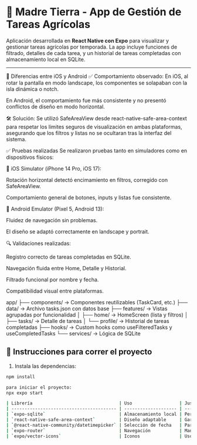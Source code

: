# 🌱 Madre Tierra - App de Gestión de Tareas Agrícolas

Aplicación desarrollada en **React Native con Expo** para visualizar y gestionar tareas agrícolas por temporada. La app incluye funciones de filtrado, detalles de cada tarea, y un historial de tareas completadas con almacenamiento local en SQLite.

---

📱 Diferencias entre iOS y Android
✅ Comportamiento observado:
En iOS, al rotar la pantalla en modo landscape, los componentes se solapaban con la isla dinámica o notch.

En Android, el comportamiento fue más consistente y no presentó conflictos de diseño en modo horizontal.

🛠️ Solución:
Se utilizó SafeAreaView desde react-native-safe-area-context para respetar los límites seguros de visualización en ambas plataformas, asegurando que los filtros y listas no se ocultaran tras la interfaz del sistema.

✅ Pruebas realizadas
Se realizaron pruebas tanto en simuladores como en dispositivos físicos:

📱 iOS Simulator (iPhone 14 Pro, iOS 17):

Rotación horizontal detectó encimamiento en filtros, corregido con SafeAreaView.

Comportamiento general de botones, inputs y listas fue consistente.

🤖 Android Emulator (Pixel 5, Android 13):

Fluidez de navegación sin problemas.

El diseño se adaptó correctamente en landscape y portrait.

🔍 Validaciones realizadas:

Registro correcto de tareas completadas en SQLite.

Navegación fluida entre Home, Detalle y Historial.

Filtrado funcional por nombre y fecha.

Compatibilidad visual entre plataformas.

app/
├── components/         → Componentes reutilizables (TaskCard, etc.)
├── data/               → Archivo tasks.json con datos base
├── features/           → Vistas agrupadas por funcionalidad
│   ├── home/           → HomeScreen (lista y filtros)
│   ├── tasks/          → Detalle de tareas
│   └── profile/        → Historial de tareas completadas
├── hooks/              → Custom hooks como useFilteredTasks y useCompletedTasks
└── services/           → Lógica de SQLite


## 🚀 Instrucciones para correr el proyecto

1. Instala las dependencias:

```bash
npm install

para iniciar el proyecto: 
npx expo start

| Librería                                 | Uso                  | Justificación                                                                           |
| ---------------------------------------- | -------------------- | --------------------------------------------------------------------------------------- |
| `expo-sqlite`                            | Almacenamiento local | Permite guardar y consultar el historial de tareas completadas sin conexión a internet. |
| `react-native-safe-area-context`         | Diseño adaptable     | Garantiza compatibilidad con zonas seguras en iOS (notch, isla dinámica).               |
| `@react-native-community/datetimepicker` | Selección de fecha   | Para filtrar tareas completadas por fecha en la pantalla de historial.                  |
| `expo-router`                            | Navegación           | Manejo de rutas tipo archivo para organización modular y escalabilidad.                 |
| `expo/vector-icons`                      | Iconos               | Uso de iconos como `check-circle` para indicar tareas completadas.                      |
